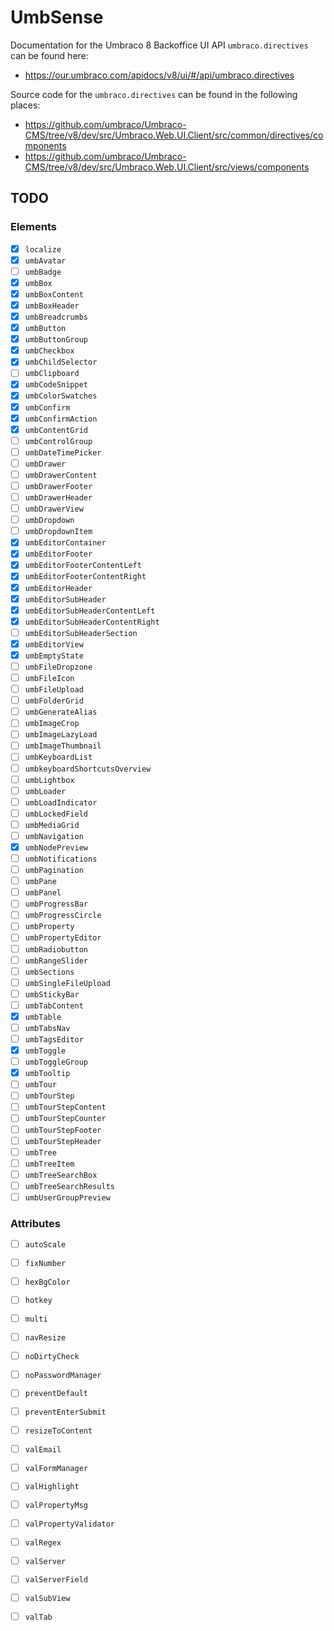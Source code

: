 # UmbSense

Documentation for the Umbraco 8 Backoffice UI API `umbraco.directives` can be found here:

- <https://our.umbraco.com/apidocs/v8/ui/#/api/umbraco.directives>

Source code for the `umbraco.directives` can be found in the following places:

- <https://github.com/umbraco/Umbraco-CMS/tree/v8/dev/src/Umbraco.Web.UI.Client/src/common/directives/components>
- <https://github.com/umbraco/Umbraco-CMS/tree/v8/dev/src/Umbraco.Web.UI.Client/src/views/components>


## TODO

### Elements

- [x] `localize`
- [x] `umbAvatar`
- [ ] `umbBadge`
- [x] `umbBox`
- [x] `umbBoxContent`
- [x] `umbBoxHeader`
- [x] `umbBreadcrumbs`
- [x] `umbButton`
- [x] `umbButtonGroup`
- [x] `umbCheckbox`
- [x] `umbChildSelector`
- [ ] `umbClipboard`
- [x] `umbCodeSnippet`
- [x] `umbColorSwatches`
- [x] `umbConfirm`
- [x] `umbConfirmAction`
- [x] `umbContentGrid`
- [ ] `umbControlGroup`
- [ ] `umbDateTimePicker`
- [ ] `umbDrawer`
- [ ] `umbDrawerContent`
- [ ] `umbDrawerFooter`
- [ ] `umbDrawerHeader`
- [ ] `umbDrawerView`
- [ ] `umbDropdown`
- [ ] `umbDropdownItem`
- [x] `umbEditorContainer`
- [x] `umbEditorFooter`
- [x] `umbEditorFooterContentLeft`
- [x] `umbEditorFooterContentRight`
- [x] `umbEditorHeader`
- [x] `umbEditorSubHeader`
- [x] `umbEditorSubHeaderContentLeft`
- [x] `umbEditorSubHeaderContentRight`
- [ ] `umbEditorSubHeaderSection`
- [x] `umbEditorView`
- [x] `umbEmptyState`
- [ ] `umbFileDropzone`
- [ ] `umbFileIcon`
- [ ] `umbFileUpload`
- [ ] `umbFolderGrid`
- [ ] `umbGenerateAlias`
- [ ] `umbImageCrop`
- [ ] `umbImageLazyLoad`
- [ ] `umbImageThumbnail`
- [ ] `umbKeyboardList`
- [ ] `umbkeyboardShortcutsOverview`
- [ ] `umbLightbox`
- [ ] `umbLoader`
- [ ] `umbLoadIndicator`
- [ ] `umbLockedField`
- [ ] `umbMediaGrid`
- [ ] `umbNavigation`
- [x] `umbNodePreview`
- [ ] `umbNotifications`
- [ ] `umbPagination`
- [ ] `umbPane`
- [ ] `umbPanel`
- [ ] `umbProgressBar`
- [ ] `umbProgressCircle`
- [ ] `umbProperty`
- [ ] `umbPropertyEditor`
- [ ] `umbRadiobutton`
- [ ] `umbRangeSlider`
- [ ] `umbSections`
- [ ] `umbSingleFileUpload`
- [ ] `umbStickyBar`
- [ ] `umbTabContent`
- [x] `umbTable`
- [ ] `umbTabsNav`
- [ ] `umbTagsEditor`
- [x] `umbToggle`
- [ ] `umbToggleGroup`
- [x] `umbTooltip`
- [ ] `umbTour`
- [ ] `umbTourStep`
- [ ] `umbTourStepContent`
- [ ] `umbTourStepCounter`
- [ ] `umbTourStepFooter`
- [ ] `umbTourStepHeader`
- [ ] `umbTree`
- [ ] `umbTreeItem`
- [ ] `umbTreeSearchBox`
- [ ] `umbTreeSearchResults`
- [ ] `umbUserGroupPreview`

### Attributes

- [ ] `autoScale`
- [ ] `fixNumber`
- [ ] `hexBgColor`
- [ ] `hotkey`
- [ ] `multi`
- [ ] `navResize`
- [ ] `noDirtyCheck`
- [ ] `noPasswordManager`
- [ ] `preventDefault`
- [ ] `preventEnterSubmit`
- [ ] `resizeToContent`
- [ ] `valEmail`
- [ ] `valFormManager`
- [ ] `valHighlight`
- [ ] `valPropertyMsg`
- [ ] `valPropertyValidator`
- [ ] `valRegex`
- [ ] `valServer`
- [ ] `valServerField`
- [ ] `valSubView`
- [ ] `valTab`

